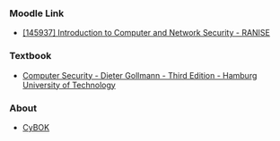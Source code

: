 ### Moodle Link

- [[145937] Introduction to Computer and Network Security - RANISE](https://didatticaonline.unitn.it/dol/course/view.php?id=39628)

### Textbook

- [Computer Security - Dieter Gollmann - Third Edition - Hamburg University of Technology](https://archive.org/details/DieterGollmannWileyComputerSecurity3rdEdition)

### About

- [CyBOK](https://www.cybok.org)